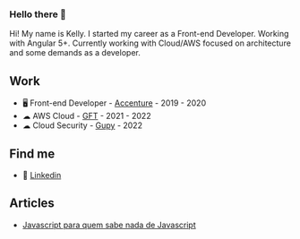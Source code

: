 ### Hello there 👋

Hi! My name is Kelly. I started my career as a Front-end Developer. Working with Angular 5+. 
Currently working with Cloud/AWS focused on architecture and some demands as a developer.


## Work

* 🖥 Front-end Developer - [Accenture](https://www.accenture.com/) - 2019 - 2020
* ☁ AWS Cloud - [GFT](https://www.gft.com/br/pt/index/) - 2021 - 2022
* ☁ Cloud Security - [Gupy](https://www.gupy.io/) - 2022

## Find me

* 🧰 [Linkedin](https://www.linkedin.com/in/keelylima/)

## Articles

* [Javascript para quem sabe nada de Javascript](https://medium.com/reprogramabr/javascript-pra-quem-sabe-nada-de-javascript-16c0d57a8960)
